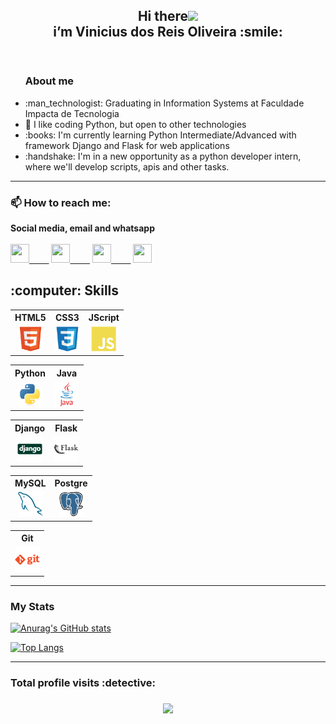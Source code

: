 
<header>
 <h2>Hi there<img src="https://raw.githubusercontent.com/iampavangandhi/iampavangandhi/master/gifs/Hi.gif" width="30px"><br>i’m Vinicius dos Reis Oliveira :smile:</h2> 
</header>

<!-- About ME -->
<section>
 <ul>
  <h3>About me </h3>
  <li> :man_technologist: Graduating in Information Systems at Faculdade Impacta de Tecnologia</li>
  <li> 👀 I like coding Python, but open to other technologies</li>
  <li> :books: I'm currently learning Python Intermediate/Advanced with framework Django and Flask for web applications</li>
  <li> :handshake: I'm in a new opportunity as a python developer intern, where we'll develop scripts, apis and other tasks.</li>
<!--- - 💞️ I’m looking to collaborate on a new job opportunity, being able to acquire new knowledge and professional growth in the programming area --->
</section>

<section>
 <hr>
 <h3>  📫 How to reach me:</h3
  <h4><strong>Social media, email and whatsapp</strong><br><br>
  <a href="https://www.linkedin.com/in/viniciusdosreis" target="_blank">      <img height="30" width="30" src="https://cdn.jsdelivr.net/gh/devicons/devicon/icons/linkedin/linkedin-original.svg">&nbsp;&nbsp;&nbsp;&nbsp;&nbsp;&nbsp;&nbsp;&nbsp;</img></a>
  <a href="https://www.instagram.com/vinnireis" target="_blank"> <img height="30" width="30" src="https://user-images.githubusercontent.com/80652060/123664227-89065480-d80d-11eb-95e4-72d6ba685473.png"/>&nbsp;&nbsp;&nbsp;&nbsp;&nbsp;&nbsp;&nbsp;&nbsp;</a>
  <a href="mailto:v_reis@outlook.com.br" target="_blank"> <img height="30" width="30" src="https://user-images.githubusercontent.com/80652060/123665263-7fc9b780-d80e-11eb-91d0-aee551247b3d.png"/>&nbsp;&nbsp;&nbsp;&nbsp;&nbsp;&nbsp;&nbsp;&nbsp;</a>
  <a href="https://wa.me/5511952945737" target="_blank"> <img height="30" width="30" src="https://user-images.githubusercontent.com/80652060/123710083-7fe4aa00-d844-11eb-89c9-460c375543a3.png"/></a>
</section>
 
 <!-- Skills -->
<section>
    <h2>:computer: Skills</h2>
    <!-- FRONT-END -->
    <table style="text-align: center">
        <th>HTML5</th>
        <th>CSS3</th>
        <th>JScript</th>
        <!--<th>React</th>--> 
        <tr>
        <td><img src="img/html.svg" height="40px" alt="html5"></td>
        <td><img src="img/css.svg" height="40px" alt="css3"></td>
        <td><img src="img/javascript.svg" height="40px" alt="javascript"></td>
        <!--<td><img src="imgs/react.svg" height="40px" alt="react"></td> -->
        </tr>
    </table>
    <!-- BACK-END -->
    <table style="text-align: center">
     <th>Python</th>
     <th>Java</th>
      <tr>
         <td><img src="img/python.svg" height="40px" alt="tag python"></td>
         <td><img src="img/java.svg" height="40px" alt="java"></td>
        </tr>
    </table>
    <!-- FRAMEWORKS -->
    <table style="text-align: center">
     <th>Django</th>
     <th>Flask</th>
     <tr>
         <td><img src="img/django.svg" height="40px" alt="django"></td>
         <td><img src="img/flask.svg" height="40px" alt="flask"></td>
     </tr>
    </table>
    <!-- STORAGE -->
    <table style="text-align: center">
        <th>MySQL</th>
        <th>Postgre</th>
        <tr>
        <td><img src="img/mysql.svg" height="40px" alt="mysql"></td>
        <td><img src="img/postgresql.svg" height="40px" alt="postgresql"></td>
        </tr>
     <!-- VERSIONAMENTO -->
     <table style="text-align: center">
        <th>Git</th>
        <tr>
         <td><img src="img/git.svg" height="40px" alt="git"></td>
        </tr>
    </table>
    </table>
</section>

<!---
vnnstar/vnnstar is a ✨ special ✨ repository because its `README.md` (this file) appears on your GitHub profile.
You can click the Preview link to take a look at your changes.
--->

 <section>
  <hr>
  <h3> My Stats</h3>
  
[![Anurag's GitHub stats](https://github-readme-stats.vercel.app/api?username=vnnstar&theme=tokyonight&hide=stars,issues)](https://github.com/vnnstar/github-readme-stats) 
<!-- [![Anurag's GitHub stats](https://github-readme-stats.vercel.app/api?username=vnnstar&theme=tokyonight&hide=contribs,prs,stars,issues)](https://github.com/vnnstar/github-readme-stats) --->

  
[![Top Langs](https://github-readme-stats.vercel.app/api/top-langs/?username=vnnstar&layout=compact&theme=tokyonight)](https://github.com/vnnstar/github-readme-stats)
 </section>
 <section>
  <hr>
  <h3>Total profile visits :detective:<h3>
   <p align="center"> 
    <img alingn="center" src="https://profile-counter.glitch.me/vnnstar/count.svg" />
   </p>
 </section
